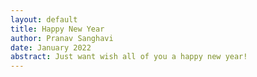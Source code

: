 ```yaml
---
layout: default
title: Happy New Year
author: Pranav Sanghavi
date: January 2022
abstract: Just want wish all of you a happy new year!
---
```

